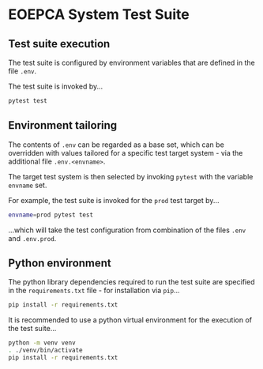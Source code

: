 # EOEPCA System Test Suite

## Test suite execution

The test suite is configured by environment variables that are defined in the file `.env`.

The test suite is invoked by...

```bash
pytest test
```

## Environment tailoring

The contents of `.env` can be regarded as a base set, which can be overridden with values tailored for a specific test target system - via the additional file `.env.<envname>`.

The target test system is then selected by invoking `pytest` with the variable `envname` set.

For example, the test suite is invoked for the `prod` test target by...

```bash
envname=prod pytest test
```

...which will take the test configuration from combination of the files `.env` and `.env.prod`.

## Python environment

The python library dependencies required to run the test suite are specified in the `requirements.txt` file - for installation via `pip`...

```bash
pip install -r requirements.txt
```

It is recommended to use a python virtual environment for the execution of the test suite...

```bash
python -m venv venv
. ./venv/bin/activate
pip install -r requirements.txt
```
